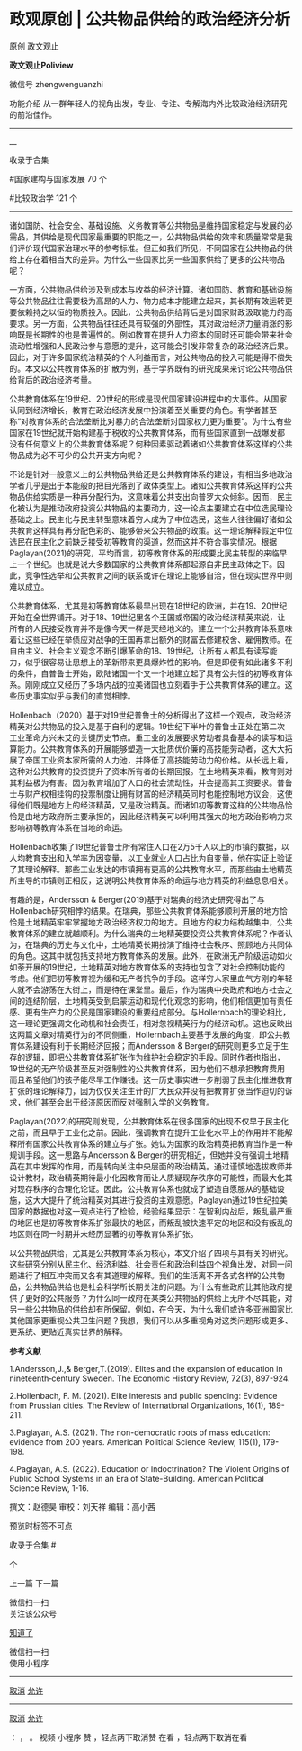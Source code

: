

#  政观原创 | 公共物品供给的政治经济分析

原创 政文观止  

**政文观止Poliview** 

微信号 zhengwenguanzhi

功能介绍 从一群年轻人的视角出发，专业、专注、专解海内外比较政治经济研究的前沿佳作。

____

__

收录于合集

#国家建构与国家发展 70 个

#比较政治学 121 个

****

诸如国防、社会安全、基础设施、义务教育等公共物品是维持国家稳定与发展的必需品，其供给是现代国家最重要的职能之一，公共物品供给的效率和质量常常是我们评价现代国家治理水平的参考标准。但正如我们所见，不同国家在公共物品的供给上存在着相当大的差异。为什么一些国家比另一些国家供给了更多的公共物品呢？

  

一方面，公共物品供给涉及到成本与收益的经济计算。诸如国防、教育和基础设施等公共物品往往需要极为高昂的人力、物力成本才能建立起来，其长期有效运转更要依赖持之以恒的物质投入。因此，公共物品供给背后是对国家财政汲取能力的高要求。另一方面，公共物品往往还具有较强的外部性，其对政治经济力量消涨的影响既是长期性的也是普遍性的。例如教育在提升人力资本的同时还可能会带来社会流动性增强和人民政治参与意愿的提升，这可能会引发非常复杂的政治经济后果。因此，对于许多国家统治精英的个人利益而言，对公共物品的投入可能是得不偿失的。本文以公共教育体系的扩散为例，基于学界既有的研究成果来讨论公共物品供给背后的政治经济考量。

  

公共教育体系在19世纪、20世纪的形成是现代国家建设进程中的大事件。从国家认同到经济增长，教育在政治经济发展中扮演着至关重要的角色。有学者甚至称“对教育体系的合法垄断比对暴力的合法垄断对国家权力更为重要”。为什么有些国家在19世纪就开始构建基于税收的公共教育体系，而有些国家直到一战爆发都没有任何意义上的公共教育体系呢？何种因素驱动着诸如公共教育体系这样的公共物品成为必不可少的公共开支方向呢？

  

不论是针对一般意义上的公共物品供给还是公共教育体系的建设，有相当多地政治学者几乎是出于本能般的把目光落到了政体类型上。诸如公共教育体系这样的公共物品供给实质是一种再分配行为，这意味着公共支出向普罗大众倾斜。因而，民主化被认为是推动政府投资公共物品的主要动力，这一论点主要建立在中位选民理论基础之上。民主化与民主转型意味着穷人成为了中位选民，这些人往往偏好诸如公共教育这样具有再分配色彩的、能够带来公共物品的政策。这一理论解释假定中位选民在民主化之前缺乏接受初等教育的渠道，然而这并不符合事实情况。根据Paglayan(2021)的研究，平均而言，初等教育体系的形成要比民主转型的来临早上一个世纪。也就是说大多数国家的公共教育体系都起源自非民主政体之下。因此，竞争性选举和公共教育之间的联系或许在理论上能够自洽，但在现实世界中则难以成立。

  

公共教育体系，尤其是初等教育体系最早出现在18世纪的欧洲，并在19、20世纪开始在全世界铺开。对于18、19世纪里各个王国或帝国的政治经济精英来说，让所有的人民接受教育并不是像今天一样是天经地义的。建立一个公共教育体系意味着让这些已经在举债应对战争的王国再拿出额外的财富去修建校舍、雇佣教师。在自由主义、社会主义观念不断引爆革命的18、19世纪，让所有人都具有读写能力，似乎很容易让思想上的革新带来更具爆炸性的影响。但是即便有如此诸多不利的条件，自普鲁士开始，欧陆诸国一个又一个地建立起了具有公共性的初等教育体系。刚刚成立又经历了多场内战的拉美诸国也立刻着手于公共教育体系的建立。这些历史事实似乎与我们的直觉相悖。

  

Hollenbach（2020）基于对19世纪普鲁士的分析得出了这样一个观点，政治经济精英对公共物品的投入是基于自利的逻辑。19世纪下半叶的普鲁士正处在第二次工业革命方兴未艾的关键历史节点。重工业的发展要求劳动者具备基本的读写和运算能力。公共教育体系的开展能够塑造一大批质优价廉的高技能劳动者，这大大拓展了帝国工业资本家所需的人力池，并降低了高技能劳动力的价格。从长远上看，这种对公共教育的投资提升了资本所有者的长期回报。在土地精英来看，教育则对其利益极为有害。因为教育增加了人口的社会流动性，并会提高其工资要求。普鲁士与财产权相挂钩的投票制度让拥有财富的经济精英同时也能控制地方议会，这使得他们既是地方上的经济精英，又是政治精英。而诸如初等教育这样的公共物品恰恰是由地方政府所主要承担的，因此经济精英可以利用其强大的地方政治影响力来影响初等教育体系在当地的命运。

  

Hollenbach收集了19世纪普鲁士所有常住人口在2万5千人以上的市镇的数据，以人均教育支出和入学率为因变量，以工业就业人口占比为自变量，他在实证上验证了其理论解释。那些工业发达的市镇拥有更高的公共教育水平，而那些由土地精英所主导的市镇则正相反，这说明公共教育体系的命运与地方精英的利益息息相关。

  

有趣的是，Andersson &
Berger(2019)基于对瑞典的经济史研究得出了与Hollenbach研究相悖的结果。在瑞典，那些公共教育体系能够顺利开展的地方恰恰是土地精英牢牢掌握地方政治经济权力的地方。且地方的权力结构越集中，公共教育体系的建立就越顺利。为什么瑞典的土地精英要投资公共教育体系呢？作者认为，在瑞典的历史与文化中，土地精英长期扮演了维持社会秩序、照顾地方共同体的角色。这其中就包括支持地方教育体系的发展。此外，在欧洲无产阶级运动如火如荼开展的19世纪，土地精英对地方教育体系的支持也包含了对社会控制功能的考虑。他们把初等教育视为缓和无产者抗争的手段。这样穷人家里血气方刚的年轻人就不会游荡在大街上，而是待在课堂里。最后，作为瑞典中央政府和地方社会之间的连结阶层，土地精英受到启蒙运动和现代化观念的影响，他们相信更加有责任感、更有生产力的公民是国家建设的重要组成部分。与Hollernbach的理论相比，这一理论更强调文化动机和社会责任，相对忽视精英行为的经济动机。这也反映出这两篇文章对精英行为的不同侧重，Hollernbach主要基于发展的角度，即公共教育体系建设有利于长期经济回报；而Andersson
&
Berger的研究则更多立足于生存的逻辑，即把公共教育体系扩张作为维护社会稳定的手段。同时作者也指出，19世纪的无产阶级甚至反对强制性的公共教育体系，因为他们不想承担教育费用而且希望他们的孩子能尽早工作赚钱。这一历史事实进一步削弱了民主化推进教育扩张的理论解释力，因为仅仅关注生计的广大民众并没有把教育扩张当作迫切的诉求，他们甚至会出于经济原因而反对强制入学的义务教育。

  

Paglayan(2022)的研究则发现，公共教育体系在很多国家的出现不仅早于民主化之前，而且早于工业化之前。因此，强调教育在提升工业化水平上的作用并不能解释所有国家公共教育体系的建立与扩张。她认为国家的政治精英把教育当作是一种规训手段。这一思路与Andersson
&
Berger的研究相近，但她并没有强调土地精英在其中发挥的作用，而是转向关注中央层面的政治精英。通过谨慎地选拔教师并设计教材，政治精英期待最小化因教育而让人质疑现存秩序的可能性，而最大化其对现存秩序的合理化论证。因此，公共教育体系也就成了塑造自愿服从的基础设施，这大大提升了统治精英对其进行投资的主观意愿。Paglayan通过19世纪拉美国家的数据也对这一观点进行了检验，经验结果显示：在智利内战后，叛乱最严重的地区也是初等教育体系扩张最快的地区，而叛乱被快速平定的地区和没有叛乱的地区则在同一时期并未经历显著的初等教育体系扩张。

  

以公共物品供给，尤其是公共教育体系为核心，本文介绍了四项与其有关的研究。这些研究分别从民主化、经济利益、社会责任和政治利益四个视角出发，对同一问题进行了相互冲突而又各有其道理的解释。我们的生活离不开各式各样的公共物品，公共物品供给也是社会科学所长期关注的问题。为什么有些政府比其他政府提供了更好的公共服务？为什么同一政府在某类公共物品的供给上无所不尽其能，对另一些公共物品的供给却有所保留。例如，在今天，为什么我们或许多亚洲国家比其他国家更重视公共卫生问题？我想，我们可以从多重视角对这类问题形成更多、更系统、更贴近真实世界的解释。

 **参考文献**  

1.Andersson,J.,& Berger,T.(2019). Elites and the expansion of education in
nineteenth‐century Sweden. The Economic History Review, 72(3), 897-924.

  

2.Hollenbach, F. M. (2021). Elite interests and public spending: Evidence from
Prussian cities. The Review of International Organizations, 16(1), 189-211.  

  

3.Paglayan, A.S. (2021). The non-democratic roots of mass education: evidence
from 200 years. American Political Science Review, 115(1), 179-198.  

  

4.Paglayan, A.S. (2022). Education or Indoctrination? The Violent Origins of
Public School Systems in an Era of State-Building. American Political Science
Review, 1-16.  

  

撰文：赵德昊 审校：刘天祥 编辑：高小茜

预览时标签不可点

收录于合集 #

个

上一篇 下一篇



微信扫一扫  
关注该公众号

[知道了](javascript:;)

 微信扫一扫  
使用小程序

****

[取消](javascript:void\(0\);) [允许](javascript:void\(0\);)

****

[取消](javascript:void\(0\);) [允许](javascript:void\(0\);)

： ， 。 视频 小程序 赞 ，轻点两下取消赞 在看 ，轻点两下取消在看

